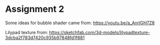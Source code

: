 # Assignment 2

Some ideas for bubble shader came from: https://youtu.be/a_AnrlGH7Z8

Lilypad texture from: https://sketchfab.com/3d-models/lilypadtexture-3dcba2f783d7420c935b97848fd1f881 
